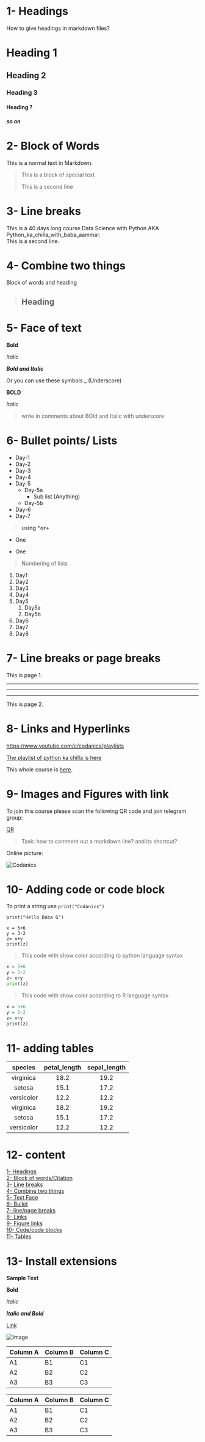 
# 1- Headings

How to give headings in markdown files?

# Heading 1

## Heading 2

### Heading 3

#### Heading ?

##### so on

# 2- Block of Words

This is a normal text in Markdown.

> This is a block of special text
>
> This is a second line

# 3- Line breaks

This is a 40 days long course Data Science with Python AKA Python_ka_chilla_with_baba_aammar.\
This is a second line.

# 4- Combine two things

Block of words and heading

> ## Heading

# 5- Face of text

**Bold**

*Italic*

***Bold and Italic***

Or you can use these symbols
_ (Underscore)

__BOLD__

_Italic_

> write in comments about BOld and Italic with underscore

# 6- Bullet points/ Lists

- Day-1
- Day-2
- Day-3
- Day-4
- Day-5
    - Day-5a
        - Sub list (Anything)
    - Day-5b
- Day-6
- Day-7

> __using *or+__

* One
+ One

> Numbering of lists

1. Day1
2. Day2
3. Day3
1. Day4
1. Day5
    1. Day5a
    2. Day5b
1. Day6
1. Day7
1. Day8

# 7- Line breaks or page breaks

This is page 1.

---
___
***

This is page 2.


# 8- Links and Hyperlinks

<https://www.youtube.com/c/codanics/playlists>


[The playlist of python ka chilla is here](https://www.youtube.com/watch?v=QvPekMN4F0w&list=PL9XvIvvVL50HVsu-Ao8NBr0UJSO8O6lBI)

[Codanics]:https://www.youtube.com/watch?v=QvPekMN4F0w&list=PL9XvIvvVL50HVsu-Ao8NBr0UJSO8O6lBI

This whole course is [here][Codanics].


# 9- Images and Figures with link

To join this course please scan the following QR code and join telegram group:


[QR](qr.png)

> Task: how to comment out a markdown line? and its shortcut?

Online picture:

![Codanics](https://www.google.com/search?q=codanics&rlz=1C2GCEA_deDE984DE984&source=lnms&tbm=isch&sa=X&ved=2ahUKEwi4j8SHjaL1AhUzh_0HHeUrDNwQ_AUoAnoECAEQBA&biw=1814&bih=894&dpr=1.25#imgrc=jSNIAJI341a1QM)


# 10- Adding code or code block

To print a string use `print("Codanics")`

`print("Hello Baba G")`

```
x = 5+6
y = 3-2
z= x+y
print(z) 
```
> This code with show color according to python language syntax

```python
x = 5+6
y = 3-2
z= x+y
print(z) 
```
> This code with show color according to R language syntax

```r
x = 5+6
y = 3-2
z= x+y
print(z) 
```

# 11- adding tables

| species | petal_length | sepal_length|
| :-----: | :--------: | :-------: |
| virginica | 18.2 | 19.2 |
| setosa | 15.1 | 17.2 |
| versicolor | 12.2 | 12.2 |
| virginica | 18.2 | 19.2 |
| setosa | 15.1 | 17.2 |
| versicolor | 12.2 | 12.2 |

# 12- content

[1- Headings](#1--headings)\
[2- Block of words/Citation](#2--block-of-words)\
[3- Line breaks](#3--line-breaks)\
[4- Combine two things](#4--combine-two-things)\
[5- Text Face](#5--face-of-text)\
[6- Bullet](#6--bullet-points-lists)\
[7- line/page breaks](#7--line-breaks-or-page-breaks)\
[8- Links](#8--links-and-hyperlinks)\
[9- Figure links](#9--images-and-figures-with-link)\
[10- Code/code blocks](#10--adding-code-or-code-block)\
[11- Tables](#11--adding-tables)


# 13- Install extensions

**Sample Text**

**Bold**

_Italic_

**_Italic and Bold_**

[Link](https://marketplace.visualstudio.com/items?itemName=mdickin.markdown-shortcuts)

![Image](qr.png)



Column A | Column B | Column C
---------|----------|---------
 A1 | B1 | C1
 A2 | B2 | C2
 A3 | B3 | C3


Column A | Column B | Column C
---------|----------|---------
 A1 | B1 | C1
 A2 | B2 | C2
 A3 | B3 | C3

 



